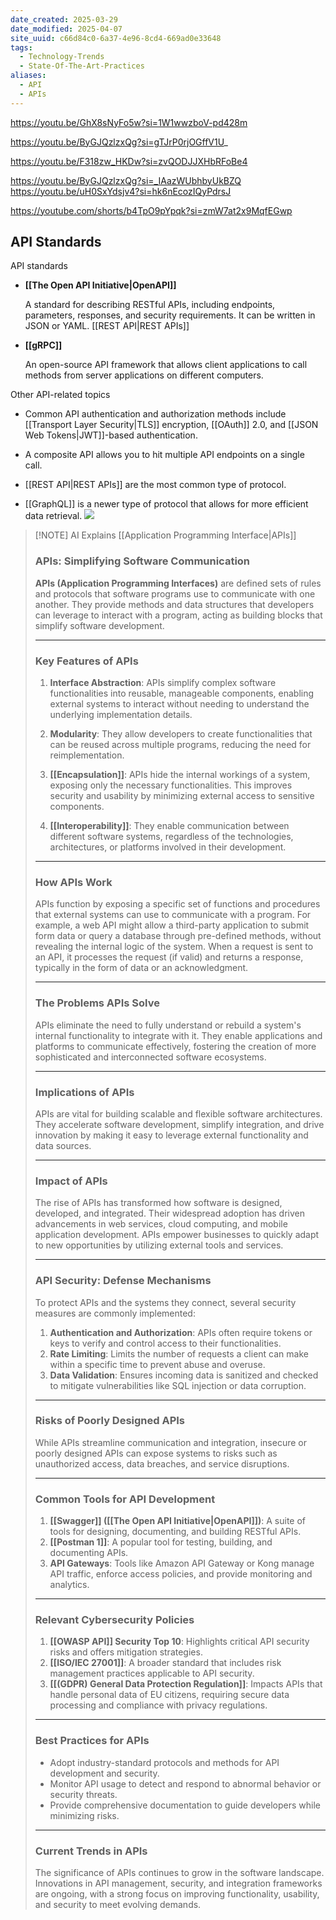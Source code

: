 ```yaml
---
date_created: 2025-03-29
date_modified: 2025-04-07
site_uuid: c66d84c0-6a37-4e96-8cd4-669ad0e33648
tags:
  - Technology-Trends
  - State-Of-The-Art-Practices
aliases:
  - API
  - APIs
---
```


https://youtu.be/GhX8sNyFo5w?si=1W1wwzboV-pd428m

https://youtu.be/ByGJQzlzxQg?si=gTJrP0rjOGffV1U_

https://youtu.be/F318zw_HKDw?si=zvQODJJXHbRFoBe4

https://youtu.be/ByGJQzlzxQg?si=_IAazWUbhbyUkBZQ
https://youtu.be/uH0SxYdsjv4?si=hk6nEcozIQyPdrsJ

https://youtube.com/shorts/b4TpO9pYpqk?si=zmW7at2x9MqfEGwp
## API Standards
API standards

- **[[The Open API Initiative|OpenAPI]]**
    
    A standard for describing RESTful APIs, including endpoints, parameters, responses, and security requirements. It can be written in JSON or YAML. [[REST API|REST APIs]]
    
- **[[gRPC]]**
    
    An open-source API framework that allows client applications to call methods from server applications on different computers. 
    
    

Other API-related topics

- Common API authentication and authorization methods include [[Transport Layer Security|TLS]] encryption, [[OAuth]] 2.0, and [[JSON Web Tokens|JWT]]-based authentication. 

- A composite API allows you to hit multiple API endpoints on a single call. 

- [[REST API|REST APIs]] are the most common type of protocol. 

- [[GraphQL]] is a newer type of protocol that allows for more efficient data retrieval.
![](https://i.imgur.com/p81Sr7f.png)



> [!NOTE] AI Explains [[Application Programming Interface|APIs]]
> ### **APIs: Simplifying Software Communication**
> 
> **APIs (Application Programming Interfaces)** are defined sets of rules and protocols that software programs use to communicate with one another. They provide methods and data structures that developers can leverage to interact with a program, acting as building blocks that simplify software development.
> 
> ---
> 
> ### **Key Features of APIs**
> 
> 1. **Interface Abstraction**: APIs simplify complex software functionalities into reusable, manageable components, enabling external systems to interact without needing to understand the underlying implementation details.
>     
> 2. **Modularity**: They allow developers to create functionalities that can be reused across multiple programs, reducing the need for reimplementation.
>     
> 3. **[[Encapsulation]]**: APIs hide the internal workings of a system, exposing only the necessary functionalities. This improves security and usability by minimizing external access to sensitive components.
>     
> 4. **[[Interoperability]]**: They enable communication between different software systems, regardless of the technologies, architectures, or platforms involved in their development.
>     
> 
> ---
> 
> ### **How APIs Work**
> 
> APIs function by exposing a specific set of functions and procedures that external systems can use to communicate with a program. For example, a web API might allow a third-party application to submit form data or query a database through pre-defined methods, without revealing the internal logic of the system. When a request is sent to an API, it processes the request (if valid) and returns a response, typically in the form of data or an acknowledgment.
> 
> ---
> 
> ### **The Problems APIs Solve**
> 
> APIs eliminate the need to fully understand or rebuild a system's internal functionality to integrate with it. They enable applications and platforms to communicate effectively, fostering the creation of more sophisticated and interconnected software ecosystems.
> 
> ---
> 
> ### **Implications of APIs**
> 
> APIs are vital for building scalable and flexible software architectures. They accelerate software development, simplify integration, and drive innovation by making it easy to leverage external functionality and data sources.
> 
> ---
> 
> ### **Impact of APIs**
> 
> The rise of APIs has transformed how software is designed, developed, and integrated. Their widespread adoption has driven advancements in web services, cloud computing, and mobile application development. APIs empower businesses to quickly adapt to new opportunities by utilizing external tools and services.
> 
> ---
> 
> ### **API Security: Defense Mechanisms**
> 
> To protect APIs and the systems they connect, several security measures are commonly implemented:
> 
> 1. **Authentication and Authorization**: APIs often require tokens or keys to verify and control access to their functionalities.
> 2. **Rate Limiting**: Limits the number of requests a client can make within a specific time to prevent abuse and overuse.
> 3. **Data Validation**: Ensures incoming data is sanitized and checked to mitigate vulnerabilities like SQL injection or data corruption.
> 
> ---
> 
> ### **Risks of Poorly Designed APIs**
> 
> While APIs streamline communication and integration, insecure or poorly designed APIs can expose systems to risks such as unauthorized access, data breaches, and service disruptions.
> 
> ---
> 
> ### **Common Tools for API Development**
> 
> 1. **[[Swagger]] ([[The Open API Initiative|OpenAPI]])**: A suite of tools for designing, documenting, and building RESTful APIs.
> 2. **[[Postman 1]]**: A popular tool for testing, building, and documenting APIs.
> 3. **API Gateways**: Tools like Amazon API Gateway or Kong manage API traffic, enforce access policies, and provide monitoring and analytics.
> 
> ---
> 
> ### **Relevant Cybersecurity Policies**
> 
> 1. **[[OWASP API]] Security Top 10**: Highlights critical API security risks and offers mitigation strategies.
> 2. **[[ISO/IEC 27001]]**: A broader standard that includes risk management practices applicable to API security.
> 3. **[[(GDPR) General Data Protection Regulation]]**: Impacts APIs that handle personal data of EU citizens, requiring secure data processing and compliance with privacy regulations.
> 
> ---
> 
> ### **Best Practices for APIs**
> 
> - Adopt industry-standard protocols and methods for API development and security.
> - Monitor API usage to detect and respond to abnormal behavior or security threats.
> - Provide comprehensive documentation to guide developers while minimizing risks.
> 
> ---
> 
> ### **Current Trends in APIs**
> 
> The significance of APIs continues to grow in the software landscape. Innovations in API management, security, and integration frameworks are ongoing, with a strong focus on improving functionality, usability, and security to meet evolving demands.